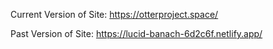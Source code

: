 Current Version of Site: https://otterproject.space/

Past Version of Site: https://lucid-banach-6d2c6f.netlify.app/
